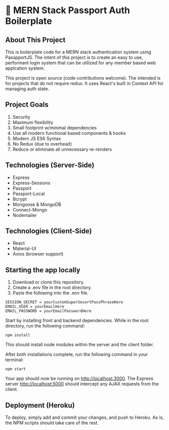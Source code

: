 # :closed_lock_with_key: MERN Stack Passport Auth Boilerplate

## About This Project

This is boilerplate code for a MERN stack authentication system using PasspportJS. The intent of this project is to create an easy to use, performant login system that can be utilized for any member based web applcation system.

This project is open source (code contributions welcome). The intended is for projects that do not require redux. It uses React's built in Context API for managing auth state.

## Project Goals
1) Security
2) Maximum flexibility
3) Small footprint w/minimal dependencies
4) Use all modern functional based components & hooks
5) Modern JS ES6 Syntax
6) No Redux (due to overhead)
7) Reduce or eliminate all unnecessary re-renders

## Technologies (Server-Side)
- Express
- Express-Sessions
- Passport
- Passport-Local
- Bcrypt
- Mongoose & MongoDB
- Connect-Mongo
- Nodemailer

## Technologies (Client-Side)
- React
- Material-UI
- Axios (browser support)

## Starting the app locally
1) Download or clone this repository.
2) Create a .env file in the root directory.
3) Paste the following into the .env file.

```
SESSION_SECRET = yourCustomSuperSecertPassPhraseHere
EMAIL_USER = yourEmailHere
EMAIL_PASSWORD = yourEmailPasswordHere
```

Start by installing front and backend dependencies. While in the root directory, run the following command:

```
npm install
```

This should install node modules within the server and the client folder.

After both installations complete, run the following command in your terminal:

```
npm start
```

Your app should now be running on <http://localhost:3000>. The Express server <http://localhost:5000> should intercept any AJAX requests from the client.


## Deployment (Heroku)

To deploy, simply add and commit your changes, and push to Heroku. As is, the NPM scripts should take care of the rest.
